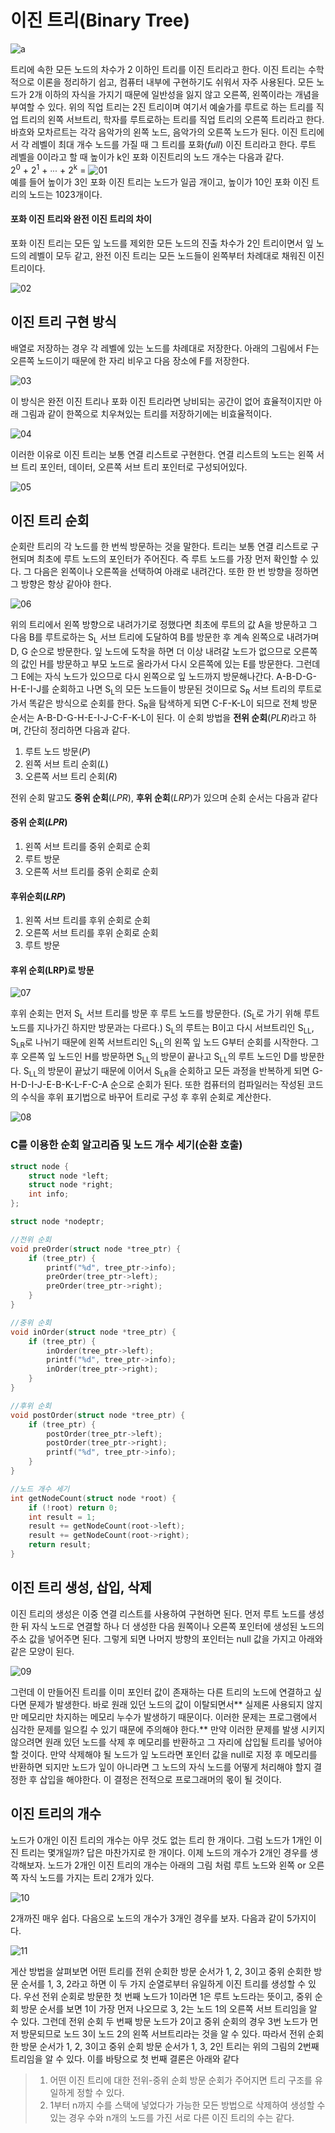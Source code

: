 # 이진 트리(Binary Tree)

![a](../_images/02.jpg)

트리에 속한 모든 노드의 차수가 2 이하인 트리를 이진 트리라고 한다. 이진 트리는 수학적으로 이론을 정리하기 쉽고, 컴퓨터 내부에 구현하기도 쉬워서 자주 사용된다. 모든 노드가 2개 이하의 자식을 가지기 때문에 일반성을 잃지 않고 오른쪽, 왼쪽이라는 개념을 부여할 수 있다. 위의 직업 트리는 2진 트리이며 여기서 예술가를 루트로 하는 트리를 직업 트리의 왼쪽 서브트리, 학자를 루트로하는 트리를 직업 트리의 오른쪽 트리라고 한다. 바흐와 모차르트는 각각 음악가의 왼쪽 노드, 음악가의 오른쪽 노드가 된다. 이진 트리에서 각 레벨이 최대 개수 노드를 가질 때 그 트리를 포화(*full*) 이진 트리라고 한다. 루트 레벨을 0이라고 할 때 높이가 k인 포화 이진트리의 노드 개수는 다음과 같다.  
2<sup>0</sup> + 2<sup>1</sup> + ∙∙∙ + 2<sup>k</sup> = ![01](images/01.gif)  
예를 들어 높이가 3인 포화 이진 트리는 노드가 일곱 개이고, 높이가 10인 포화 이진 트리의 노드는 1023개이다.

#### 포화 이진 트리와 완전 이진 트리의 차이

포화 이진 트리는 모든 잎 노드를 제외한 모든 노드의 진출 차수가 2인 트리이면서 잎 노드의 레벨이 모두 같고, 완전 이진 트리는 모든 노드들이 왼쪽부터 차례대로 채워진 이진 트리이다.

![02](images/02.jpg)

## 이진 트리 구현 방식

배열로 저장하는 경우 각 레벨에 있는 노드를 차례대로 저장한다. 아래의 그림에서 F는 오른쪽 노드이기 때문에 한 자리 비우고 다음 장소에 F를 저장한다.

![03](images/03.png)

이 방식은 완전 이진 트리나 포화 이진 트리라면 낭비되는 공간이 없어 효율적이지만 아래 그림과 같이 한쪽으로 치우쳐있는 트리를 저장하기에는 비효율적이다.

![04](images/04.png)

이러한 이유로 이진 트리는 보통 연결 리스트로 구현한다. 연결 리스트의 노드는 왼쪽 서브 트리 포인터, 데이터, 오른쪽 서브 트리 포인터로 구성되어있다.

![05](images/05.jpg)

## 이진 트리 순회

순회란 트리의 각 노드를 한 번씩 방문하는 것을 말한다. 트리는 보통 연결 리스트로 구현되며 최초에 루트 노드의 포인터가 주어진다. 즉 루트 노드를 가장 먼저 확인할 수 있다. 그 다음은 왼쪽이나 오른쪽을 선택하여 아래로 내려간다. 또한 한 번 방향을 정하면 그 방향은 항상 같아야 한다.

![06](images/06.jpg)

위의 트리에서 왼쪽 방향으로 내려가기로 정했다면 최초에 루트의 값 A을 방문하고 그 다음 B를 루트로하는 S<sub>L</sub> 서브 트리에 도달하여 B를 방문한 후 계속 왼쪽으로 내려가며 D, G 순으로 방문한다. 잎 노드에 도착을 하면 더 이상 내려갈 노드가 없으므로 오른쪽의 값인 H를 방문하고 부모 노드로 올라가서 다시 오른쪽에 있는 E를 방문한다. 그런데 그 E에는 자식 노드가 있으므로 다시 왼쪽으로 잎 노드까지 방문해나간다. A-B-D-G-H-E-I-J를 순회하고 나면 S<sub>L</sub>의 모든 노드들이 방문된 것이므로 S<sub>R</sub> 서브 트리의 루트로 가서 똑같은 방식으로 순회를 한다. S<sub>R</sub>을 탐색하게 되면 C-F-K-L이 되므로 전체 방문 순서는 A-B-D-G-H-E-I-J-C-F-K-L이 된다. 이 순회 방법을 **전위 순회**(*PLR*)라고 하며, 간단히 정리하면 다음과 같다.

1. 루트 노드 방문(*P*)
2. 왼쪽 서브 트리 순회(*L*)
3. 오른쪽 서브 트리 순회(*R*)

전위 순회 말고도 **중위 순회**(*LPR*), **후위 순회**(*LRP*)가 있으며 순회 순서는 다음과 같다

#### 중위 순회(*LPR*)
1. 왼쪽 서브 트리를 중위 순회로 순회
2. 루트 방문
3. 오른쪽 서브 트리를 중위 순회로 순회

#### 후위순회(*LRP*)
1. 왼쪽 서브 트리를 후위 순회로 순회
2. 오른쪽 서브 트리를 후위 순회로 순회
3. 루트 방문

#### 후위 순회(LRP)로 방문

![07](images/07.jpg)

후위 순회는 먼저 S<sub>L</sub> 서브 트리를 방문 후 루트 노드를 방문한다. (S<sub>L</sub>로 가기 위해 루트 노드를 지나가긴 하지만 방문과는 다르다.) S<sub>L</sub>의 루트는 B이고 다시 서브트리인 S<sub>LL</sub>, S<sub>LR</sub>로 나뉘기 때문에 왼쪽 서브트리인 S<sub>LL</sub>의 왼쪽 잎 노드 G부터 순회를 시작한다. 그 후 오른쪽 잎 노드인 H를 방문하면 S<sub>LL</sub>의 방문이 끝나고 S<sub>LL</sub>의 루트 노드인 D를 방문한다. S<sub>LL</sub>의 방문이 끝났기 때문에 이어서 S<sub>LR</sub>을 순회하고 모든 과정을 반복하게 되면 G-H-D-I-J-E-B-K-L-F-C-A 순으로 순회가 된다. 또한 컴퓨터의 컴파일러는 작성된 코드의 수식을 후위 표기법으로 바꾸어 트리로 구성 후 후위 순회로 계산한다.

![08](images/08.png)

### C를 이용한 순회 알고리즘 및 노드 개수 세기(순환 호출)

~~~c
struct node {
    struct node *left;
    struct node *right;
    int info;
};

struct node *nodeptr;

//전위 순회
void preOrder(struct node *tree_ptr) {
    if (tree_ptr) {
        printf("%d", tree_ptr->info);
        preOrder(tree_ptr->left);
        preOrder(tree_ptr->right);
    }
}

//중위 순회
void inOrder(struct node *tree_ptr) {
    if (tree_ptr) {
        inOrder(tree_ptr->left);
        printf("%d", tree_ptr->info);
        inOrder(tree_ptr->right);
    }
}

//후위 순회
void postOrder(struct node *tree_ptr) {
    if (tree_ptr) {
        postOrder(tree_ptr->left);
        postOrder(tree_ptr->right);
        printf("%d", tree_ptr->info);
    }
}

//노드 개수 세기
int getNodeCount(struct node *root) {
    if (!root) return 0;
    int result = 1;
    result += getNodeCount(root->left);
    result += getNodeCount(root->right);
    return result;
}
~~~

## 이진 트리 생성, 삽입, 삭제

이진 트리의 생성은 이중 연결 리스트를 사용하여 구현하면 된다. 먼저 루트 노드를 생성한 뒤 자식 노드로 연결할 하나 더 생성한 다음 원쪽이나 오른쪽 포인터에 생성된 노드의 주소 값을 넣어주면 된다. 그렇게 되면 나머지 방향의 포인터는 null 값을 가지고 아래와 같은 모양이 된다.

![09](images/09.png)

그런데 이 만들어진 트리를 이미 포인터 값이 존재하는 다른 트리의 노드에 연결하고 싶다면 문제가 발생한다. 바로 원래 있던 노드의 값이 이탈되면서** 실제론 사용되지 않지만 메모리만 차지하는 메모리 누수가 발생하기 때문이다. 이러한 문제는 프로그램에서 심각한 문제를 일으킬 수 있기 때문에 주의해야 한다.** 만약 이러한 문제를 발생 시키지 않으려면 원래 있던 노드를 삭제 후 메모리를 반환하고 그 자리에 삽입될 트리를 넣어야 할 것이다. 만약 삭제해야 될 노드가 잎 노드라면 포인터 값을 null로 지정 후 메모리를 반환하면 되지만 노드가 잎이 아니라면 그 노드의 자식 노드를 어떻게 처리해야 할지 결정한 후 삽입을 해야한다. 이 결정은 전적으로 프로그래머의 몫이 될 것이다.

## 이진 트리의 개수

노드가 0개인 이진 트리의 개수는 아무 것도 없는 트리 한 개이다. 그럼 노드가 1개인 이진 트리는 몇개일까? 답은 마찬가지로 한 개이다. 이제 노드의 개수가 2개인 경우를 생각해보자. 노드가 2개인 이진 트리의 개수는 아래의 그림 처럼 루트 노드와 왼쪽 or 오른쪽 자식 노드를 가지는 트리 2개가 있다.

![10](images/10.png)

2개까진 매우 쉽다. 다음으로 노드의 개수가 3개인 경우를 보자. 다음과 같이 5가지이다.

![11](images/11.png)

게산 방법을 살펴보면 어떤 트리를 전위 순회한 방문 순서가 1, 2, 3이고 중위 순회한 방문 순서를 1, 3, 2라고 하면 이 두 가지 순열로부터 유일하게 이진 트리를 생성할 수 있다. 우선 전위 순회로 방문한 첫 번째 노드가 1이라면 1은 루트 노드라는 뜻이고, 중위 순회 방문 순서를 보면 1이 가장 먼저 나오므로 3, 2는 노드 1의 오른쪽 서브 트리임을 알 수 있다. 그런데 전위 순회 두 번째 방문 노드가 2이고 중위 순회의 경우 3번 노드가 먼저 방문되므로 노드 3이 노드 2의 왼쪽 서브트리라는 것을 알 수 있다. 따라서 전위 순회한 방문 순서가 1, 2, 3이고 중위 순회 방문 순서가 1, 3, 2인 트리는 위의 그림의 2번째 트리임을 알 수 있다. 이를 바탕으로 첫 번째 결론은 아래와 같다
> 1. 어떤 이진 트리에 대한 전위-중위 순회 방문 순회가 주어지면 트리 구조를 유일하게 정할 수 있다.
> 2. 1부터 n까지 수를 스택에 넣었다가 가능한 모든 방법으로 삭제하여 생성할 수 있는 경우 수와 n개의 노드를 가진 서로 다른 이진 트리의 수는 같다.

